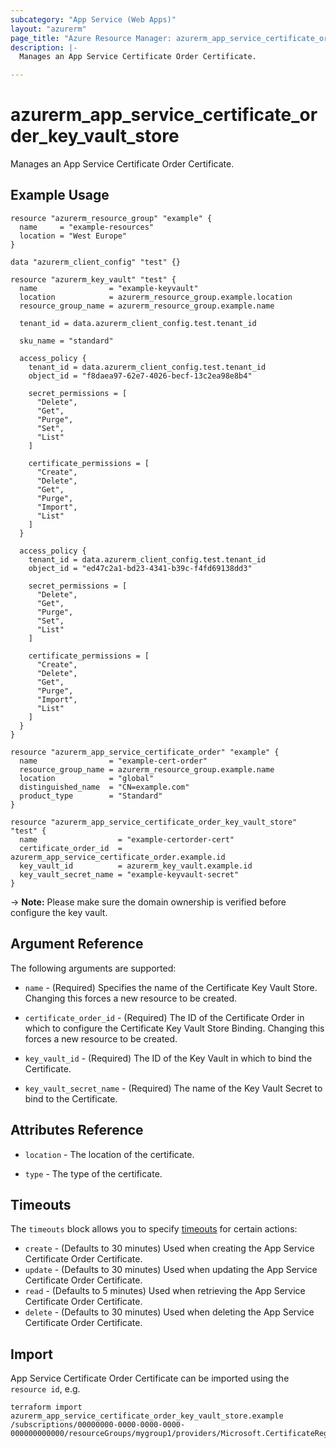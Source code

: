 ```yaml
---
subcategory: "App Service (Web Apps)"
layout: "azurerm"
page_title: "Azure Resource Manager: azurerm_app_service_certificate_order_key_vault_store"
description: |-
  Manages an App Service Certificate Order Certificate.

---
```


# azurerm_app_service_certificate_order_key_vault_store

Manages an App Service Certificate Order Certificate.

## Example Usage

```hcl
resource "azurerm_resource_group" "example" {
  name     = "example-resources"
  location = "West Europe"
}

data "azurerm_client_config" "test" {}

resource "azurerm_key_vault" "test" {
  name                = "example-keyvault"
  location            = azurerm_resource_group.example.location
  resource_group_name = azurerm_resource_group.example.name

  tenant_id = data.azurerm_client_config.test.tenant_id

  sku_name = "standard"

  access_policy {
    tenant_id = data.azurerm_client_config.test.tenant_id
    object_id = "f8daea97-62e7-4026-becf-13c2ea98e8b4"

    secret_permissions = [
      "Delete",
      "Get",
      "Purge",
      "Set",
      "List"
    ]

    certificate_permissions = [
      "Create",
      "Delete",
      "Get",
      "Purge",
      "Import",
      "List"
    ]
  }

  access_policy {
    tenant_id = data.azurerm_client_config.test.tenant_id
    object_id = "ed47c2a1-bd23-4341-b39c-f4fd69138dd3"

    secret_permissions = [
      "Delete",
      "Get",
      "Purge",
      "Set",
      "List"
    ]

    certificate_permissions = [
      "Create",
      "Delete",
      "Get",
      "Purge",
      "Import",
      "List"
    ]
  }
}

resource "azurerm_app_service_certificate_order" "example" {
  name                = "example-cert-order"
  resource_group_name = azurerm_resource_group.example.name
  location            = "global"
  distinguished_name  = "CN=example.com"
  product_type        = "Standard"
}

resource "azurerm_app_service_certificate_order_key_vault_store" "test" {
  name                  = "example-certorder-cert"
  certificate_order_id  = azurerm_app_service_certificate_order.example.id
  key_vault_id          = azurerm_key_vault.example.id
  key_vault_secret_name = "example-keyvault-secret"
}
```

-> **Note:** Please make sure the domain ownership is verified before configure the key vault.

## Argument Reference

The following arguments are supported:

* `name` - (Required) Specifies the name of the Certificate Key Vault Store. Changing this forces a new resource to be created.

* `certificate_order_id` - (Required) The ID of the Certificate Order in which to configure the Certificate Key Vault Store Binding. Changing this forces a new resource to be created.

* `key_vault_id` - (Required) The ID of the Key Vault in which to bind the Certificate.

* `key_vault_secret_name` - (Required) The name of the Key Vault Secret to bind to the Certificate.

## Attributes Reference

* `location` - The location of the certificate.

* `type` - The type of the certificate.

## Timeouts

The `timeouts` block allows you to specify [timeouts](https://www.terraform.io/language/resources/syntax#operation-timeouts) for certain actions:

* `create` - (Defaults to 30 minutes) Used when creating the App Service Certificate Order Certificate.
* `update` - (Defaults to 30 minutes) Used when updating the App Service Certificate Order Certificate.
* `read` - (Defaults to 5 minutes) Used when retrieving the App Service Certificate Order Certificate.
* `delete` - (Defaults to 30 minutes) Used when deleting the App Service Certificate Order Certificate.

## Import

App Service Certificate Order Certificate can be imported using the `resource id`, e.g.

```shell
terraform import azurerm_app_service_certificate_order_key_vault_store.example /subscriptions/00000000-0000-0000-0000-000000000000/resourceGroups/mygroup1/providers/Microsoft.CertificateRegistration/certificateOrders/certificateorder1/certificates/certificates1
```


